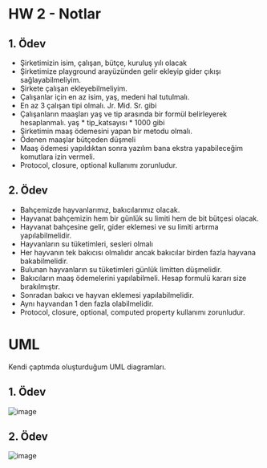 # HW 2 - Notlar

## 1. Ödev 

* Şirketimizin isim, çalışan, bütçe, kuruluş yılı olacak
* Şirketimize playground arayüzünden gelir ekleyip gider çıkışı sağlayabilmeliyim.
* Şirkete çalışan ekleyebilmeliyim.
* Çalışanlar için en az isim, yaş, medeni hal tutulmalı.
* En az 3 çalışan tipi olmalı. Jr. Mid. Sr. gibi
* Çalışanların maaşları yaş ve tip arasında bir formül belirleyerek hesaplanmalı. yaş * tip_katsayısı * 1000 gibi
* Şirketimin maaş ödemesini yapan bir metodu olmalı.
* Ödenen maaşlar bütçeden düşmeli
* Maaş ödemesi yapıldıktan sonra yazılım bana ekstra yapabileceğim komutlara izin vermeli.
* Protocol, closure, optional kullanımı zorunludur.

## 2. Ödev

* Bahçemizde hayvanlarımız, bakıcılarımız olacak.
* Hayvanat bahçemizin hem bir günlük su limiti hem de bit bütçesi olacak.
* Hayvanat bahçesine gelir, gider eklemesi ve su limiti artırma yapılabilmelidir.
* Hayvanların su tüketimleri, sesleri olmalı
* Her hayvanın tek bakıcısı olmalıdır ancak bakıcılar birden fazla hayvana bakabilmelidir.
* Bulunan hayvanların su tüketimleri günlük limitten düşmelidir.
* Bakıcıların maaş ödemelerini yapılabilmeli. Hesap formulü kararı size bırakılmıştır.
* Sonradan bakıcı ve hayvan eklemesi yapılabilmelidir.
* Aynı hayvandan 1 den fazla olabilmelidir.
* Protocol, closure, optional, computed property kullanımı zorunludur.


# UML

Kendi çaptımda oluşturduğum UML diagramları.

## 1. Ödev

![image](https://user-images.githubusercontent.com/56068905/201477030-210633ce-e374-4281-9693-27f49d8eed05.png)

## 2. Ödev

![image](https://user-images.githubusercontent.com/56068905/201470282-f85e2de9-c33d-4b50-8787-5124f322a600.png)

